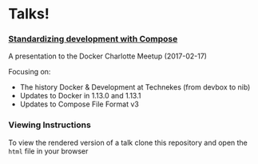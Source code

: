 # Talks!

### [Standardizing development with Compose](docker/standardizing-development-with-compose.html)

A presentation to the Docker Charlotte Meetup (2017-02-17)

Focusing on:
  * The history Docker & Development at Technekes (from devbox to nib)
  * Updates to Docker in 1.13.0 and 1.13.1
  * Updates to Compose File Format v3

### Viewing Instructions

To view the rendered version of a talk clone this repository and open the `html` file in your browser
